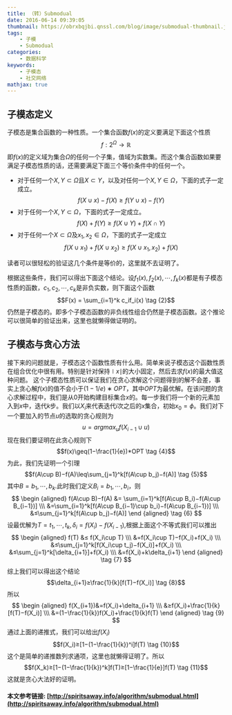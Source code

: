 ```yaml
---
title: （转）Submodual
date: 2016-06-14 09:39:05
thumbnail: https://obrxbqjbi.qnssl.com/blog/image/submodual-thumbnail.jpg
tags:
	- 子模
	- Submodual
categories:
	- 数据科学
keywords:
	- 子模态
	- 社交网络
mathjax: true
---
```

## 子模态定义
子模态是集合函数的一种性质。一个集合函数$f(x)$的定义要满足下面这个性质
$$f:2^\Omega \to \mathbb R \tag {1}$$
即$f(x)$的定义域为集合$\Omega$的任何一个子集，值域为实数集。而这个集合函数如果要满足子模态性质的话，还需要满足下面三个等价条件中的任何一个。

- 对于任何一个$X,Y\subset\Omega$且$X\subset Y$，以及对任何一个$X, Y\in\Omega$，下面的式子一定成立。
$$f(X\cup x)−f(X)\geq f(Y\cup x)−f(Y)$$
- 对于任何一个$X,Y\subset\Omega$，下面的式子一定成立。
$$f(X)+f(Y)\geq f(X\cup Y)+f(X\cap Y)$$
- 对于任何一个$X\subset\Omega$及$x_1,x_2\in\Omega$，下面的式子一定成立
$$f(X\cup x_1)+f(X\cup x_2)\geq f(X\cup x_1,x_2)+f(X)$$

读者可以很轻松的验证这几个条件是等价的，这里就不去证明了。

根据这些条件，我们可以得出下面这个结论。设$f_1(x),f_2(x),⋯,f_k(x)$都是有子模态性质的函数，$c_1,c_2,⋯,c_k$是非负实数，则下面这个函数
$$F(x) = \sum_{i=1}^k c_if_i(x) \tag {2}$$
仍然是子模态的。即多个子模态函数的非负线性组合仍然是子模态函数。这个推论可以很简单的验证出来，这里也就懒得做证明的。

## 子模态与贪心方法
接下来的问题就是，子模态这个函数性质有什么用。简单来说子模态这个函数性质在组合优化中很有用。特别是针对保持$\mid x \mid$的大小固定，然后去求$f(x)$的最大值这种问题。 这个子模态性质可以保证我们在贪心求解这个问题得到的解不会差，事实上贪心解$f(x)$的值不会小于$(1−1/e)∗OPT$，其中$OPT$为最优解。在该问题的贪心求解过程中，我们是从$0$开始构建目标集合$x$的。每一步我们将一个新的元素加入到$x$中，迭代$k$步。我们以$X_i$来代表迭代$i$次之后的$x$集合，初始$x_0 = \phi$。我们对下一个要加入的节点$u$的选取的贪心规则为
$$u=argmax_u f(X_{i−1}\cup u) \tag {3}$$
现在我们要证明在此贪心规则下
$$f(x)\geq(1−\frac{1}{e})*OPT \tag {4}$$
为此，我们先证明一个引理
$$f(A\cup B)−f(A)\leq\sum_{j=1}^k[f(A\cup b_j)−f(A)] \tag {5}$$
其中$B=b_1,⋯,b_k$.此时我们定义$B_i=b_1,⋯,b_i$，则
$$
\begin {aligned} 
f(A\cup B)−f(A) &= \sum_{i=1}^k[f(A\cup B_i)−f(A\cup B_{i−1})] \\\
&=\sum_{i=1}^k[f(A\cup B_{i−1}\cup b_i)−f(A\cup B_{i−1})] \\\
&≤\sum_{j=1}^k[f(A\cup b_j)−f(A)]
\end {aligned} 
\tag {6} 
$$
设最优解为$T=t_1,⋯,t_k,\delta_i=f(X_i)−f(X_{i−1})$,根据上面这个不等式我们可以推出
$$
\begin {aligned}
f(T) &≤ f(X_i\cup T) \\\
&=f(X_i\cup T)−f(X_i)+f(X_i) \\\
&≤\sum_{j=1}^k[f(X_i\cup t_j)−f(X_i)]+f(X_i) \\\
&≤\sum_{j=1}^k[\delta_{i+1}]+f(X_i) \\\
&=f(X_i)+k\delta_{i+1}
\end {aligned}
\tag {7} 
$$
综上我们可以得出这个结论
$$\delta_{i+1}≥\frac{1}{k}[f(T)−f(X_i)] \tag {8}$$
所以
$$
\begin {aligned}
f(X_{i+1})&=f(X_i)+\delta_{i+1} \\\
&≥f(X_i)+\frac{1}{k}[f(T)−f(X_i)] \\\
&=(1−\frac{1}{k})f(X_i)+\frac{1}{k}f(T)
\end {aligned}
\tag {9} 
$$
通过上面的递推式，我们可以给出$f(X_i)$
$$f(X_i)≥[1−(1−\frac{1}{k})^i]f(T) \tag {10}$$
这个是简单的递推数列求通项，这里也就懒得证明了。所以
$$f(X_k)≥[1−(1−\frac{1}{k})^k]f(T)≥[1−\frac{1}{e}]f(T) \tag {11}$$
这就是贪心大法好的证明。

#### 本文参考链接: [http://spiritsaway.info/algorithm/submodual.html](http://spiritsaway.info/algorithm/submodual.html)
